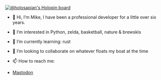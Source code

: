 [![@holosapian's Holopin board](https://holopin.io/api/user/board?user=holosapian)](https://holopin.io/@holosapian)

- 👋 Hi, I’m Mike, I have been a professional developer for a little over six years.
- 👀 I’m interested in Python, zelda, basketball, nature & brewskis
- 🌱 I’m currently learning: rust
- 💞️ I’m looking to collaborate on whatever floats my boat at the time

- 📫 How to reach me:
-  <a rel="me" href="https://fosstodon.org/@mdawg">Mastodon</a>


